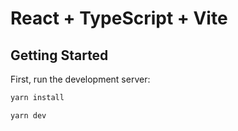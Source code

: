 # React + TypeScript + Vite

## Getting Started

First, run the development server:

```bash
yarn install
```

```bash
yarn dev
```
